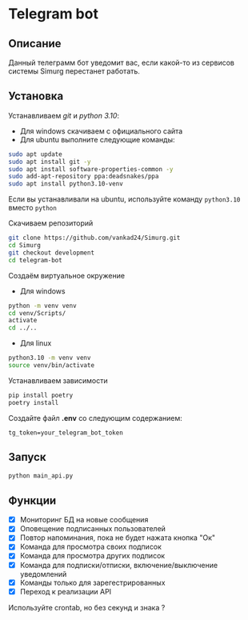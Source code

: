 # Telegram bot
## Описание
Данный телеграмм бот уведомит вас, если какой-то из сервисов системы Simurg перестанет работать.
## Установка
Устанавливаем *git* и *python 3.10*:
- Для windows скачиваем с официального сайта
- Для ubuntu выполните следующие команды:
```bash
sudo apt update
sudo apt install git -y
sudo apt install software-properties-common -y
sudo add-apt-repository ppa:deadsnakes/ppa
sudo apt install python3.10-venv
```
Если вы устанавливали на ubuntu, используйте команду `python3.10` вместо `python`


Скачиваем репозиторий
```bash
git clone https://github.com/vankad24/Simurg.git
cd Simurg
git checkout development
cd telegram-bot
```

Создаём виртуальное окружение
- Для windows
```bash
python -m venv venv
cd venv/Scripts/
activate
cd ../..
```
- Для linux
```bash
python3.10 -m venv venv
source venv/bin/activate
```

Устанавливаем зависимости
```bash
pip install poetry
poetry install
```

Создайте файл **.env** со следующим содержанием:
```env
tg_token=your_telegram_bot_token
```

## Запуск 
```bash
python main_api.py
```
## Функции
- [x] Мониторинг БД на новые сообщения
- [x] Оповещение подписанных пользователей
- [x] Повтор напоминания, пока не будет нажата кнопка "Ок"
- [x] Команда для просмотра своих подписок
- [x] Команда для просмотра других подписок
- [x] Команда для подписки/отписки, включение/выключение уведомлений
- [x] Команды только для зарегестрированных
- [x] Переход к реализации API

Используйте crontab, но без секунд и знака ?